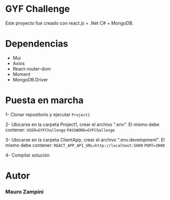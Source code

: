 # GYF Challenge
Este proyecto fue creado con react.js + .Net C# + MongoDB.

# Dependencias
- Mui
- Axios
- React-router-dom
- Moment
- MongoDB.Driver

# Puesta en marcha
1- Clonar repositorio y ejecutar `Project1`

2- Ubicarse en la carpeta Project1, crear el archivo ".env". El mismo debe contener:
`USER=GYFChallenge`
`PASSWORD=GYFChallenge`

3- Ubicarse en la carpeta ClientApp, crear el archivo ".env.development". El mismo debe contener:
`REACT_APP_API_URL=http://localhost:5000`
`PORT=3000`

4- Compilar solución

# Autor
### Mauro Zampini